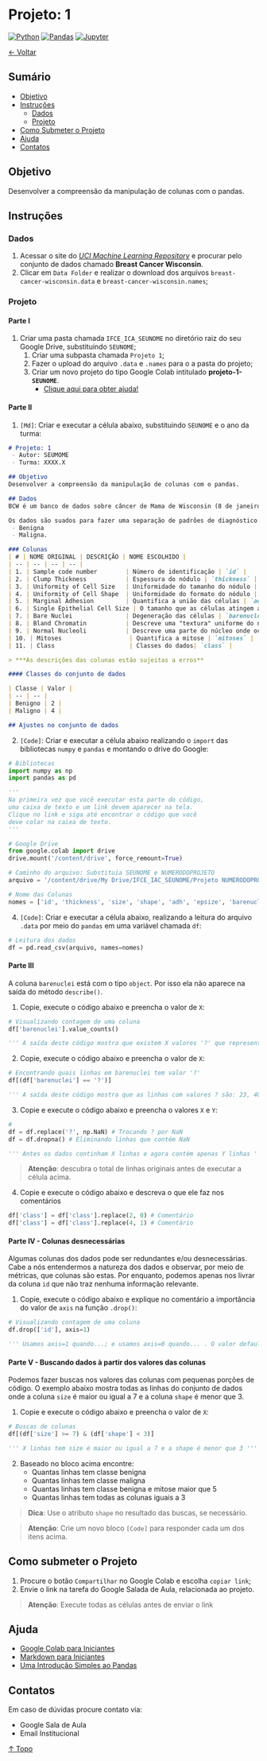 # Projeto: 1

[![Python](https://img.shields.io/badge/-python-gray?logo=python)](https://www.python.org/)
[![Pandas](https://img.shields.io/badge/-pandas-gray?logo=pandas)](https://pandas.pydata.org/)
[![Jupyter](https://img.shields.io/badge/-jupyter-gray?logo=jupyter)](https://jupyter.org/)

[← Voltar](../README.md)

## Sumário

- [Objetivo](#objetivo)
- [Instruções](#instruções)
  - [Dados](#dados)
  - [Projeto](#projeto)
- [Como Submeter o Projeto](#como-submeter-o-projeto)
- [Ajuda](#ajuda)
- [Contatos](#contatos)

## Objetivo
Desenvolver a compreensão da manipulação de colunas com o pandas.

## Instruções

### Dados

1. Acessar o site do [*UCI Machine Learning Repository*](https://archive.ics.uci.edu/ml/datasets.php) e procurar pelo conjunto de dados chamado **Breast Cancer Wisconsin**.
2. Clicar em `Data Folder` e realizar o download dos arquivos `breast-cancer-wisconsin.data` e `breast-cancer-wisconsin.names`;

### Projeto

#### Parte I

1. Criar uma pasta chamada `IFCE_ICA_SEUNOME` no diretório raiz do seu Google Drive, substituindo `SEUNOME`;
    1. Criar uma subpasta chamada `Projeto 1`;
    2. Fazer o upload do arquivo `.data` e `.names` para o a pasta do projeto;
    3. Criar um novo projeto do tipo Google Colab intitulado **projeto-1-`SEUNOME`**. 
       - [Clique aqui para obter ajuda!](#ajuda)


#### Parte II

1. `[Md]`: Criar e executar a célula abaixo, substituindo `SEUNOME` e o ano da turma:

```md
# Projeto: 1
 - Autor: SEUMOME
 - Turma: XXXX.X

## Objetivo
Desenvolver a compreensão da manipulação de colunas com o pandas.

## Dados
BCW é um banco de dados sobre câncer de Mama de Wisconsin (8 de janeiro de 1991) disponibilizado pelo hospital da Universidade de Wisconsin, em Madison, do **Dr. William H. Wolberg**. 

Os dados são suados para fazer uma separação de padrões de diagnóstico médico aplicado à citologia mamária. Para cada instância do dado apenas duas classes são possíveis:
 - Benigna
 - Maligna.

### Colunas
| # | NOME ORIGINAL | DESCRIÇÃO | NOME ESCOLHIDO |
| -- | -- | -- | -- |
| 1. | Sample code number        | Número de identificação | `id` |
| 2. | Clump Thickness           | Espessura do nódulo | `thickness` |
| 3. | Uniformity of Cell Size   | Uniformidade do tamanho do nódulo | `size` |
| 4. | Uniformity of Cell Shape  | Uniformidade do formato do nódulo | `shape` |
| 5. | Marginal Adhesion         | Quantifica a união das células | `adh` |
| 6. | Single Epithelial Cell Size | O tamanho que as células atingem antes da divisão celular | `epsize` |
| 7. | Bare Nuclei               | Degeneração das células | `barenuclei` |
| 8. | Bland Chromatin           | Descreve uma "textura" uniforme do núcleo de células benígnas | `chromatin` |
| 9. | Normal Nucleoli           | Descreve uma parte do núcleo onde ocorre a produção de ribissomos | `nucleoli` |
| 10. | Mitoses                   | Quantifica a mitose | `mitoses` |
| 11. | Class                     | Classes do dados| `class` |

> ***As descrições das colunas estão sujeitas a erros**

#### Classes do conjunto de dados

| Classe | Valor |
| -- | -- |
| Benigno | 2 |
| Maligno | 4 |

## Ajustes no conjunto de dados
```

2. `[Code]`: Criar e executar a célula abaixo realizando o `import` das bibliotecas `numpy` e `pandas` e montando o drive do Google:

```py
# Bibliotecas
import numpy as np
import pandas as pd

''' 
Na primeira vez que você executar esta parte do código, 
uma caixa de texto e um link devem aparecer na tela. 
Clique no link e siga até encontrar o código que você 
deve colar na caixa de texto. 
'''

# Google Drive
from google.colab import drive
drive.mount('/content/drive', force_remount=True)

# Caminho do arquivo: Substituia SEUNOME e NUMERODOPROJETO
arquivo = '/content/drive/My Drive/IFCE_IAC_SEUNOME/Projeto NUMERODOPROJETO/breast-cancer-wisconsin.data'

# Nome das Colunas
nomes = ['id', 'thickness', 'size', 'shape', 'adh', 'epsize', 'barenuclei', 'chromatin', 'nucleoli', 'mitoses', 'class']

```

4. `[Code]`: Criar e executar a célula abaixo, realizando a leitura do arquivo `.data` por meio do `pandas` em uma variável chamada `df`:

```py
# Leitura dos dados
df = pd.read_csv(arquivo, names=nomes)
```

#### Parte III 

A coluna `barenuclei` está com o tipo `object`. Por isso ela não aparece na saída do método `describe()`. 

1. Copie, execute o código abaixo e preencha o valor de `X`:

```py
# Visualizando contagem de uma coluna
df['barenuclei'].value_counts()

''' A saída deste código mostra que existem X valores '?' que representam valores faltantes. '''
```

2. Copie, execute o código abaixo e preencha o valor de `X`:

```py
# Encontrando quais linhas em barenuclei tem valor '?'
df[(df['barenuclei'] == '?')]

''' A saída deste código mostra que as linhas com valores ? são: 23, 40, X... '''
```

3. Copie e execute o código abaixo e preencha o valores `X` e `Y`:

```py
#
df = df.replace('?', np.NaN) # Trocando ? por NaN
df = df.dropna() # Eliminando linhas que contém NaN

''' Antes os dados continham X linhas e agora contém apenas Y linhas '''
```

> **Atenção**: descubra o total de linhas originais antes de executar a célula acima.

4. Copie e execute o código abaixo e descreva o que ele faz nos comentários

```py
df['class'] = df['class'].replace(2, 0) # Comentário
df['class'] = df['class'].replace(4, 1) # Comentário
```

#### Parte IV - Colunas desnecessárias

Algumas colunas dos dados pode ser redundantes e/ou desnecessárias. Cabe a nós entendermos a natureza dos dados e observar, por meio de métricas, que colunas são estas. Por enquanto, podemos apenas nos livrar da coluna `id` que não traz nenhuma informação relevante.

1. Copie, execute o código abaixo e explique no comentário a importância do valor de `axis` na função `.drop()`:

```py
# Visualizando contagem de uma coluna
df.drop(['id'], axis=1)

''' Usamos axis=1 quando...; e usamos axis=0 quando... . O valor default de axis é X '''
```


#### Parte V - Buscando dados à partir dos valores das colunas

Podemos fazer buscas nos valores das colunas com pequenas porções de código. O exemplo abaixo mostra todas as linhas do conjunto de dados onde a coluna `size` é maior ou igual a 7 e a coluna `shape` é menor que 3.

1. Copie e execute o código abaixo e preencha o valor de `X`:

```py
# Buscas de colunas
df[(df['size'] >= 7) & (df['shape'] < 3)]

''' X linhas tem size é maior ou igual a 7 e a shape é menor que 3 '''
```

2. Baseado no bloco acima encontre:
   - Quantas linhas tem classe benigna
   - Quantas linhas tem classe maligna
   - Quantas linhas tem classe benigna e mitose maior que 5
   - Quantas linhas tem todas as colunas iguais a 3

> **Dica**: Use o atributo `shape` no resultado das buscas, se necessário.

> **Atenção**: Crie um novo bloco `[Code]` para responder cada um dos itens acima.

## Como submeter o Projeto
1. Procure o botão `Compartilhar` no Google Colab e escolha `copiar link`;
2. Envie o link na tarefa do Google Salada de Aula, relacionada ao projeto.

 > **Atenção**: Execute todas as células antes de enviar o link

## Ajuda
 - [Google Colab para Iniciantes](https://medium.com/machina-sapiens/google-colab-guia-do-iniciante-334d70aad531)
 - [Markdown para Iniciantes](https://produtive.me/guia/markdown-um-guia-para-iniciantes/)
 - [Uma Introdução Simples ao Pandas](https://medium.com/data-hackers/uma-introdu%C3%A7%C3%A3o-simples-ao-pandas-1e15eea37fa1)

## Contatos
Em caso de dúvidas procure contato via:
 - Google Sala de Aula
 - Email Institucional

[↑ Topo](#projeto-1)